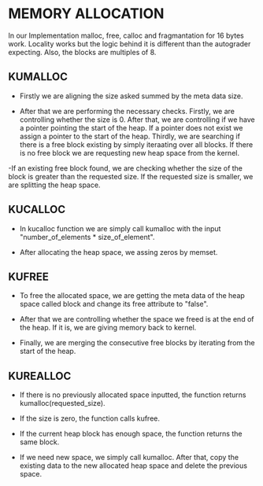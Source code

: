 # MEMORY ALLOCATION
In our Implementation malloc, free, calloc and fragmantation for 16 bytes work. Locality works but the logic behind it is different than the autograder expecting. Also, the blocks are multiples of 8.

## KUMALLOC

- Firstly we are aligning the size asked summed by the meta data size.

- After that we are performing the necessary checks. Firstly, we are controlling whether the size is 0. After that, we are controlling if we have a pointer pointing the start of the heap. If a pointer does not exist we assign a pointer to the start of the heap. Thirdly, we are searching if there is a free block existing by simply iteraating over all blocks. If there is no free block we are requesting new heap space from the kernel.

-If an existing free block found, we are checking whether the size of the block is greater than the requested size. If the requested size is smaller, we are splitting the heap space.

## KUCALLOC

- In kucalloc function we are simply call kumalloc with the input "number_of_elements * size_of_element".

- After allocating the heap space, we assing zeros by memset.

## KUFREE

- To free the allocated space, we are getting the meta data of the heap space called block and change its free attribute to "false".

- After that we are controlling whether the space we freed is at the end of the heap. If it is, we are giving memory back to kernel.

- Finally, we are merging the consecutive free blocks by iterating from the start of the heap.

## KUREALLOC

- If there is no previously allocated space inputted, the function returns kumalloc(requested_size).

- If the size is zero, the function calls kufree.

- If the current heap block has enough space, the function returns the same block.

- If we need new space, we simply call kumalloc. After that, copy the existing data to the new allocated heap space and delete the previous space.

